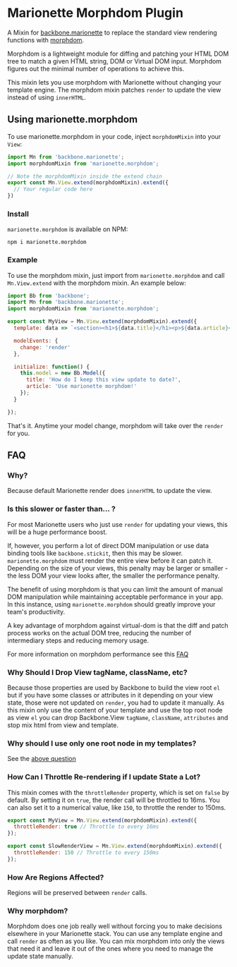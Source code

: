 # Marionette Morphdom Plugin

A Mixin for [backbone.marionette][marionette-gh] to replace the standard view
rendering functions with [morphdom][morphdom-gh].

Morphdom is a lightweight module for diffing and patching your HTML DOM tree to
match a given HTML string, DOM or Virtual DOM input. Morphdom figures out the
minimal number of operations to achieve this.

This mixin lets you use morphdom with Marionette without changing your template
engine. The morphdom mixin patches `render` to update the view instead of using
`innerHTML`.

## Using marionette.morphdom

To use marionette.morphdom in your code, inject `morphdomMixin` into your `View`:

```js
import Mn from 'backbone.marionette';
import morphdomMixin from 'marionette.morphdom';

// Note the morphdomMixin inside the extend chain
export const Mn.View.extend(morphdomMixin).extend({
  // Your regular code here
})
```

### Install

`marionette.morphdom` is available on NPM:

```
npm i marionette.morphdom
```


### Example

To use the morphdom mixin, just import from `marionette.morphdom` and call
`Mn.View.extend` with the morphdom mixin. An example below:

```js
import Bb from 'backbone';
import Mn from 'backbone.marionette';
import morphdomMixin from 'marionette.morphdom';

export const MyView = Mn.View.extend(morphdomMixin).extend({
  template: data => `<section><h1>${data.title}</h1><p>${data.article}</p></section>`,

  modelEvents: {
    change: 'render'
  },

  initialize: function() {
    this.model = new Bb.Model({
      title: 'How do I keep this view update to date?',
      article: 'Use marionette morphdom!'
    });
  }

});
```

That's it. Anytime your model change, morphdom will take over the `render` for
you.


## FAQ

### Why?

Because default Marionette render does `innerHTML` to update the view.

### Is this slower or faster than... ?

For most Marionette users who just use `render` for updating your views, this
will be a huge performance boost.

If, however, you perform a lot of direct DOM manipulation or use data binding
tools like `backbone.stickit`, then this may be slower. `marionette.morphdom` must render the entire view before it can patch it. Depending on the size of your
views, this penalty may be larger or smaller - the less DOM your view looks
after, the smaller the performance penalty.

The benefit of using morphdom is that you can limit the amount of manual DOM
manipulation while maintaining acceptable performance in your app. In this
instance, using `marionette.morphdom` should greatly improve your team's
productivity.

A key advantage of morphdom against virtual-dom is that the diff and patch
process works on the actual DOM tree, reducing the number of intermediary steps
and reducing memory usage.

For more information on morphdom performance see this
[FAQ](https://github.com/patrick-steele-idem/morphdom#faq)

### Why Should I Drop View tagName, className, etc?

Because those properties are used by Backbone to build the view root `el` but if
you have some classes or attributes in it depending on your view state, those were
not updated on `render`, you had to update it manually. As this mixin only use the
content of your template and use the top root node as view `el` you can drop
Backbone.View `tagName`, `className`, `attributes` and stop mix html from view and
template.

### Why should I use only one root node in my templates?

See the [above question](#why-should-i-drop-view-tagname-classname-etc)

### How Can I Throttle Re-rendering if I update State a Lot?

This mixin comes with the `throttleRender` property, which is set on `false` by
default. By setting it on `true`, the render call will be throttled to 16ms. You
can also set it to a numerical value, like `150`, to throttle the render to 150ms.

```js
export const MyView = Mn.View.extend(morphdomMixin).extend({
  throttleRender: true // Throttle to every 16ms
});

export const SlowRenderView = Mn.View.extend(morphdomMixin).extend({
  throttleRender: 150 // Throttle to every 150ms
});
```

### How Are Regions Affected?

Regions will be preserved between `render` calls.

### Why morphdom?

Morphdom does one job really well without forcing you to make decisions elsewhere
in your Marionette stack. You can use any template engine and call `render` as
often as you like. You can mix morphdom into only the views that need it and
leave it out of the ones where you need to manage the update state manually.

[marionette-gh]: https://github.com/marionettejs/backbone.marionette
[morphdom-gh]: https://github.com/patrick-steele-idem/morphdom
